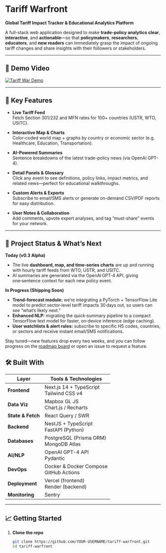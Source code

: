 # Tariff Warfront

**Global Tariff Impact Tracker & Educational Analytics Platform**

A full-stack web application designed to make **trade-policy analytics** **clear**, **interactive**, and **actionable**—so that **policymakers**, **researchers**, **educators**, and **new readers** can immediately grasp the impact of ongoing tariff changes and share insights with their followers or stakeholders.

---


## 🎥 Demo Video



[![Tariff War Demo](https://img.youtube.com/vi/ZMTcpeIl2yE/maxresdefault.jpg)](https://www.youtube.com/watch?v=ZMTcpeIl2yE)

---


## 🚀 Key Features

- **Live Tariff Feed**  
  Fetch Section 301/232 and MFN rates for 100+ countries (USTR, WTO, USITC).

- **Interactive Map & Charts**  
  Color-coded world map + graphs by country or economic sector (e.g. Healthcare, Education, Transportation).

- **AI-Powered Summaries**  
  Sentence breakdowns of the latest trade-policy news (via OpenAI GPT-4).

- **Detail Panels & Glossary**  
  Click any event to see definitions, policy links, impact metrics, and related news—perfect for educational walkthroughs.

- **Custom Alerts & Exports**  
  Subscribe to email/SMS alerts or generate on-demand CSV/PDF reports for easy distribution.

- **User Notes & Collaboration**  
  Add comments, upvote expert analyses, and tag “must-share” events for your network.

---

## 🚧 Project Status & What’s Next

**Today (v0.3 Alpha)**  
- The live **dashboard, map, and time‑series charts** are up and running with hourly tariff feeds from WTO, USTR, and USITC.  
- AI summaries are generated via the OpenAI GPT‑4 API, giving one‑sentence context for each new policy event.  

**In Progress (Shipping Soon)**  
- **Trend‑forecast module:** we’re integrating a PyTorch + TensorFlow Lite model to predict sector‑level tariff impacts 30 days out, so users can see “what’s likely next.”  
- **Enhanced NLP:** migrating the quick‑summary pipeline to a compact TensorFlow text model for faster, on‑device inference (edge caching).  
- **User watchlists & alert rules:** subscribe to specific HS codes, countries, or sectors and receive instant email/SMS notifications.  

Stay tuned—new features drop every two weeks, and you can follow progress on the [roadmap board](../../projects) or open an issue to request a feature.


## 🛠️ Built With

| Layer            | Tools & Technologies                          |
| ---------------- | --------------------------------------------- |
| **Frontend**     | Next.js 14 + TypeScript <br> Tailwind CSS v4   |
| **Data Viz**     | Mapbox GL JS <br> Chart.js / Recharts         |
| **State & Fetch**| React Query / SWR                             |
| **Backend**      | NestJS + TypeScript <br> FastAPI (Python)     |
| **Databases**    | PostgreSQL (Prisma ORM) <br> MongoDB Atlas     |
| **AI/NLP**       | OpenAI GPT-4 API <br> Pydantic                |
| **DevOps**       | Docker & Docker Compose <br> GitHub Actions   |
| **Deployment**   | Vercel (frontend) <br> Render (backend)       |
| **Monitoring**   | Sentry                                        |

---

## 📈 Getting Started

1. **Clone the repo**  
   ```bash
   git clone https://github.com/YOUR-USERNAME/tariff-warfront.git
   cd tariff-warfront
